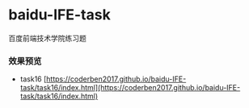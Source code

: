 # baidu-IFE-task
百度前端技术学院练习题

### 效果预览
- task16   [https://coderben2017.github.io/baidu-IFE-task/task16/index.html](https://coderben2017.github.io/baidu-IFE-task/task16/index.html)
